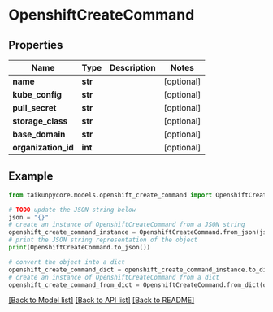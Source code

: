 # OpenshiftCreateCommand


## Properties

Name | Type | Description | Notes
------------ | ------------- | ------------- | -------------
**name** | **str** |  | [optional] 
**kube_config** | **str** |  | [optional] 
**pull_secret** | **str** |  | [optional] 
**storage_class** | **str** |  | [optional] 
**base_domain** | **str** |  | [optional] 
**organization_id** | **int** |  | [optional] 

## Example

```python
from taikunpycore.models.openshift_create_command import OpenshiftCreateCommand

# TODO update the JSON string below
json = "{}"
# create an instance of OpenshiftCreateCommand from a JSON string
openshift_create_command_instance = OpenshiftCreateCommand.from_json(json)
# print the JSON string representation of the object
print(OpenshiftCreateCommand.to_json())

# convert the object into a dict
openshift_create_command_dict = openshift_create_command_instance.to_dict()
# create an instance of OpenshiftCreateCommand from a dict
openshift_create_command_from_dict = OpenshiftCreateCommand.from_dict(openshift_create_command_dict)
```
[[Back to Model list]](../README.md#documentation-for-models) [[Back to API list]](../README.md#documentation-for-api-endpoints) [[Back to README]](../README.md)


